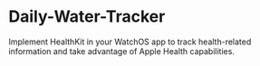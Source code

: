 # Daily-Water-Tracker
Implement HealthKit in your WatchOS app to track health-related information and take advantage of Apple Health capabilities.
